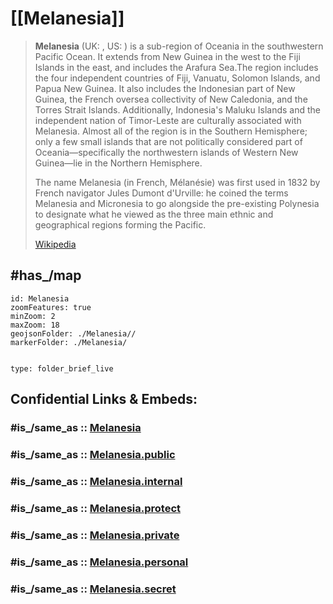 
# [[Melanesia]] 

> **Melanesia** (UK: , US: ) is a sub-region of Oceania in the southwestern Pacific Ocean. It extends from New Guinea in the west to the Fiji Islands in the east, and includes the Arafura Sea.The region includes the four independent countries of Fiji, Vanuatu, Solomon Islands, and Papua New Guinea. It also includes the Indonesian part of New Guinea, the French oversea collectivity of New Caledonia, and the Torres Strait Islands. Additionally, Indonesia's Maluku Islands and the independent nation of Timor-Leste are culturally associated with Melanesia. Almost all of the region is in the Southern Hemisphere; only a few small islands that are not politically considered part of Oceania—specifically the northwestern islands of Western New Guinea—lie in the Northern Hemisphere.
>
> The name Melanesia (in French, Mélanésie) was first used in 1832 by French navigator Jules Dumont d'Urville: he coined the terms Melanesia and Micronesia to go alongside the pre-existing Polynesia to designate what he viewed as the three main ethnic and geographical regions forming the Pacific.
>
> [Wikipedia](https://en.wikipedia.org/wiki/Melanesia)


## #has_/map 


```leaflet
id: Melanesia
zoomFeatures: true 
minZoom: 2 
maxZoom: 18
geojsonFolder: ./Melanesia//
markerFolder: ./Melanesia/
```



```folderv
```

```ccard
type: folder_brief_live
```
 


## Confidential Links & Embeds: 

### #is_/same_as :: [Melanesia](/_Standards/Earth/Continent/Australasia/Melanesia.md) 

### #is_/same_as :: [Melanesia.public](/_public/Earth/Continent/Australasia/Melanesia.public.md) 

### #is_/same_as :: [Melanesia.internal](/_internal/Earth/Continent/Australasia/Melanesia.internal.md) 

### #is_/same_as :: [Melanesia.protect](/_protect/Earth/Continent/Australasia/Melanesia.protect.md) 

### #is_/same_as :: [Melanesia.private](/_private/Earth/Continent/Australasia/Melanesia.private.md) 

### #is_/same_as :: [Melanesia.personal](/_personal/Earth/Continent/Australasia/Melanesia.personal.md) 

### #is_/same_as :: [Melanesia.secret](/_secret/Earth/Continent/Australasia/Melanesia.secret.md)

